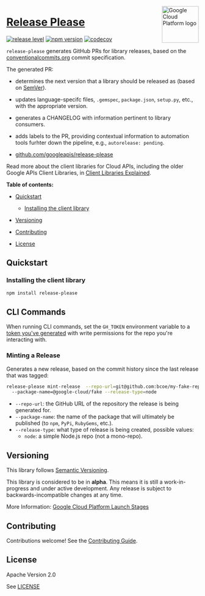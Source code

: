 [//]: # "This README.md file is auto-generated, all changes to this file will be lost."
[//]: # "To regenerate it, use `python -m synthtool`."
<img src="https://avatars2.githubusercontent.com/u/2810941?v=3&s=96" alt="Google Cloud Platform logo" title="Google Cloud Platform" align="right" height="96" width="96"/>

# [Release Please](https://github.com/googleapis/release-please)


[![release level](https://img.shields.io/badge/release%20level-alpha-orange.svg?style=flat)](https://cloud.google.com/terms/launch-stages)
[![npm version](https://img.shields.io/npm/v/release-please.svg)](https://www.npmjs.org/package/release-please)
[![codecov](https://img.shields.io/codecov/c/github/googleapis/release-please/master.svg?style=flat)](https://codecov.io/gh/googleapis/release-please)




`release-please` generates GitHub PRs for library releases, based on the
[conventionalcommits.org](https://www.conventionalcommits.org) commit
specification.

The generated PR:

* determines the next version that a library should be released as (based
  on [SemVer](https://semver.org/)).
* updates language-specifc files, `.gemspec`, `package.json`, `setup.py`, etc.,
  with the appropriate version.
* generates a CHANGELOG with information pertinent to library consumers.
* adds labels to the PR, providing contextual information to automation tools furhter
  down the pipeline, e.g., `autorelease: pending`.




* [github.com/googleapis/release-please](https://github.com/googleapis/release-please)

Read more about the client libraries for Cloud APIs, including the older
Google APIs Client Libraries, in [Client Libraries Explained][explained].

[explained]: https://cloud.google.com/apis/docs/client-libraries-explained

**Table of contents:**


* [Quickstart](#quickstart)

  * [Installing the client library](#installing-the-client-library)


* [Versioning](#versioning)
* [Contributing](#contributing)
* [License](#license)

## Quickstart

### Installing the client library

```bash
npm install release-please
```

## CLI Commands

When running CLI commands, set the `GH_TOKEN` environment variable to
a [token you've generated](https://help.github.com/en/articles/creating-a-personal-access-token-for-the-command-line)
with write permissions for the repo you're interacting with.

### Minting a Release

Generates a new release, based on the commit history since the last release
that was tagged:

```bash
release-please mint-release  --repo-url=git@github.com:bcoe/my-fake-repo.git
  --package-name=@google-cloud/fake --release-type=node
```

* `--repo-url`: the GitHub URL of the repository the release is being
  generated for.
* `--package-name`: the name of the package that will ultimately be published
  (to `npm`, `PyPi`, `RubyGems`, etc.).
* `--release-type`: what type of release is being created, possible values:
  * `node`: a simple Node.js repo (not a mono-repo).



## Versioning

This library follows [Semantic Versioning](http://semver.org/).




This library is considered to be in **alpha**. This means it is still a
work-in-progress and under active development. Any release is subject to
backwards-incompatible changes at any time.



More Information: [Google Cloud Platform Launch Stages][launch_stages]

[launch_stages]: https://cloud.google.com/terms/launch-stages

## Contributing

Contributions welcome! See the [Contributing Guide](https://github.com/googleapis/release-please/blob/master/CONTRIBUTING.md).

## License

Apache Version 2.0

See [LICENSE](https://github.com/googleapis/release-please/blob/master/LICENSE)



[shell_img]: https://gstatic.com/cloudssh/images/open-btn.png
[projects]: https://console.cloud.google.com/project
[billing]: https://support.google.com/cloud/answer/6293499#enable-billing

[auth]: https://cloud.google.com/docs/authentication/getting-started